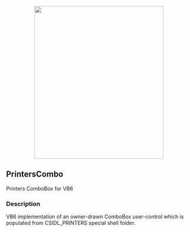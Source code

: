 <div align="center">
<img width="351" height="414" src="https://dl.unicontsoft.com/upload/pix/ss_printers_combo.png">
</div>


## PrintersCombo

Printers ComboBox for VB6

### Description

VB6 implementation of an owner-drawn ComboBox user-control which is populated from CSIDL_PRINTERS special shell folder.
